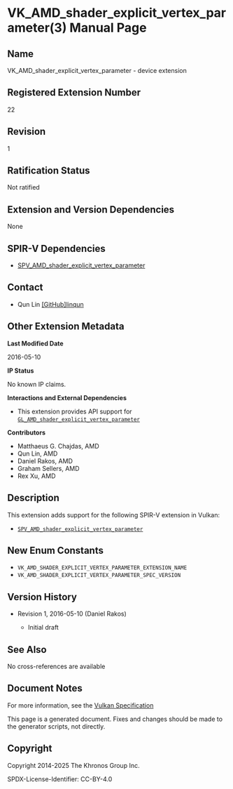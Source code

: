 # VK\_AMD\_shader\_explicit\_vertex\_parameter(3) Manual Page

## Name

VK\_AMD\_shader\_explicit\_vertex\_parameter - device extension



## [](#_registered_extension_number)Registered Extension Number

22

## [](#_revision)Revision

1

## [](#_ratification_status)Ratification Status

Not ratified

## [](#_extension_and_version_dependencies)Extension and Version Dependencies

None

## [](#_spir_v_dependencies)SPIR-V Dependencies

- [SPV\_AMD\_shader\_explicit\_vertex\_parameter](https://github.khronos.org/SPIRV-Registry/extensions/AMD/SPV_AMD_shader_explicit_vertex_parameter.html)

## [](#_contact)Contact

- Qun Lin [\[GitHub\]linqun](https://github.com/KhronosGroup/Vulkan-Docs/issues/new?body=%5BVK_AMD_shader_explicit_vertex_parameter%5D%20%40linqun%0A%2AHere%20describe%20the%20issue%20or%20question%20you%20have%20about%20the%20VK_AMD_shader_explicit_vertex_parameter%20extension%2A)

## [](#_other_extension_metadata)Other Extension Metadata

**Last Modified Date**

2016-05-10

**IP Status**

No known IP claims.

**Interactions and External Dependencies**

- This extension provides API support for [`GL_AMD_shader_explicit_vertex_parameter`](https://registry.khronos.org/OpenGL/extensions/AMD/AMD_shader_explicit_vertex_parameter.txt)

**Contributors**

- Matthaeus G. Chajdas, AMD
- Qun Lin, AMD
- Daniel Rakos, AMD
- Graham Sellers, AMD
- Rex Xu, AMD

## [](#_description)Description

This extension adds support for the following SPIR-V extension in Vulkan:

- [`SPV_AMD_shader_explicit_vertex_parameter`](https://github.khronos.org/SPIRV-Registry/extensions/AMD/SPV_AMD_shader_explicit_vertex_parameter.html)

## [](#_new_enum_constants)New Enum Constants

- `VK_AMD_SHADER_EXPLICIT_VERTEX_PARAMETER_EXTENSION_NAME`
- `VK_AMD_SHADER_EXPLICIT_VERTEX_PARAMETER_SPEC_VERSION`

## [](#_version_history)Version History

- Revision 1, 2016-05-10 (Daniel Rakos)
  
  - Initial draft

## [](#_see_also)See Also

No cross-references are available

## [](#_document_notes)Document Notes

For more information, see the [Vulkan Specification](https://registry.khronos.org/vulkan/specs/latest/html/vkspec.html#VK_AMD_shader_explicit_vertex_parameter)

This page is a generated document. Fixes and changes should be made to the generator scripts, not directly.

## [](#_copyright)Copyright

Copyright 2014-2025 The Khronos Group Inc.

SPDX-License-Identifier: CC-BY-4.0